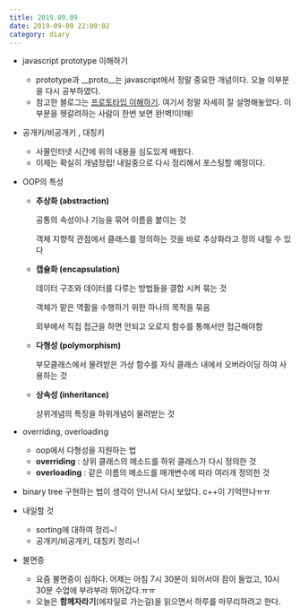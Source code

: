 ```yaml
---
title: 2019.09.09
date: 2019-09-09 22:09:02
category: diary
---
```


* javascript prototype 이해하기
  * prototype과 \_\_proto\_\_는 javascript에서 정말 중요한 개념이다. 오늘 이부분을 다시 공부하였다.
  * 참고한 블로그는 [프로토타입 이해하기](https://medium.com/@bluesh55/javascript-prototype-%EC%9D%B4%ED%95%B4%ED%95%98%EA%B8%B0-f8e67c286b67). 여기서 정말 자세히 잘 설명해놓았다. 이부분을 헷갈려하는 사람이 한번 보면 완!벽!이!해!

* 공개키/비공개키 , 대칭키
  * 사물인터넷 시간에 위의 내용을 심도있게 배웠다.
  * 이제는 확실히 개념정립! 내일중으로 다시 정리해서 포스팅할 예정이다.

* OOP의 특성
  * **추상화 (abstraction)**

    공통의 속성이나 기능을 묶어 이름을 붙이는 것

    객체 지향적 관점에서 클래스를 정의하는 것을 바로 추상화라고 정의 내릴 수 있다

  * **캡슐화 (encapsulation)**

    데이터 구조와 데이터를 다루는 방법들을 결합 시켜 묶는 것

    객체가 맡은 역활을 수행하기 위한 하나의 목적을 묶음

    외부에서 직접 접근을 하면 안되고 오로지 함수를 통해서만 접근해야함

  * **다형성 (polymorphism)**

    부모클래스에서 물려받은 가상 함수를 자식 클래스 내에서 오버라이딩 하여 사용하는 것

  * **상속성 (inheritance)**

    상위개념의 특징을 하위개념이 물려받는 것

* overriding, overloading
  * oop에서 다형성을 지원하는 법
  * **overriding** : 상위 클래스의 메소드를 하위 클래스가 다시 정의한 것
  * **overloading** : 같은 이름의 메소드를 매개변수에 따라 여러개 정의한 것

* binary tree 구현하는 법이 생각이 안나서 다시 보았다. c++이 기억안나ㅠㅠ

  

* 내일할 것

  * sorting에 대하여 정리~!
  * 공개키/비공개키, 대칭키 정리~!

* 불면증

  * 요즘 불면증이 심하다. 어제는 아침 7시 30분이 되어서야 잠이 들었고, 10시 30분 수업에 부랴부랴 뛰어갔다.ㅠㅠ
  * 오늘은 **함께자라기**(에자일로 가는길)을 읽으면서 하루를 마무리하려고 한다.